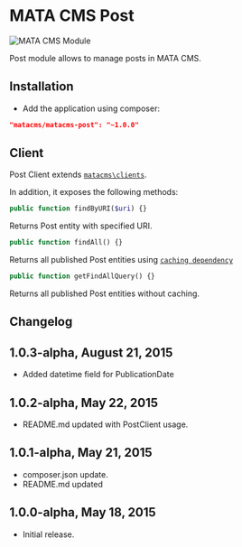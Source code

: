 MATA CMS Post
==========================================

![MATA CMS Module](https://s3-eu-west-1.amazonaws.com/qi-interactive/assets/mata-cms/gear-mata-logo%402x.png)


Post module allows to manage posts in MATA CMS.


Installation
------------

- Add the application using composer:

```json
"matacms/matacms-post": "~1.0.0"
```

Client
------

Post Client extends [`matacms\clients`](https://github.com/qi-interactive/matacms-base/blob/master/clients/SimpleClient.php).

In addition, it exposes the following methods:

```php
public function findByURI($uri) {}
```
Returns Post entity with specified URI.

```php
public function findAll() {}
```
Returns all published Post entities using [`caching dependency`](https://github.com/qi-interactive/matacms-cache/blob/master/caching/MataLastUpdatedTimestampDependency.php)

```php
public function getFindAllQuery() {}
```
Returns all published Post entities without caching.


Changelog
---------

## 1.0.3-alpha, August 21, 2015

- Added datetime field for PublicationDate

## 1.0.2-alpha, May 22, 2015

- README.md updated with PostClient usage.

## 1.0.1-alpha, May 21, 2015

- composer.json update.
- README.md updated

## 1.0.0-alpha, May 18, 2015

- Initial release.
